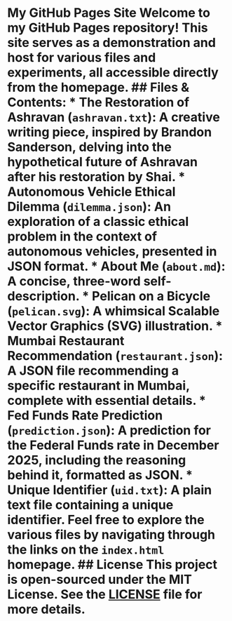 # My GitHub Pages Site Welcome to my GitHub Pages repository! This site serves as a demonstration and host for various files and experiments, all accessible directly from the homepage. ## Files & Contents: * The Restoration of Ashravan (`ashravan.txt`): A creative writing piece, inspired by Brandon Sanderson, delving into the hypothetical future of Ashravan after his restoration by Shai. * Autonomous Vehicle Ethical Dilemma (`dilemma.json`): An exploration of a classic ethical problem in the context of autonomous vehicles, presented in JSON format. * About Me (`about.md`): A concise, three-word self-description. * Pelican on a Bicycle (`pelican.svg`): A whimsical Scalable Vector Graphics (SVG) illustration. * Mumbai Restaurant Recommendation (`restaurant.json`): A JSON file recommending a specific restaurant in Mumbai, complete with essential details. * Fed Funds Rate Prediction (`prediction.json`): A prediction for the Federal Funds rate in December 2025, including the reasoning behind it, formatted as JSON. * Unique Identifier (`uid.txt`): A plain text file containing a unique identifier. Feel free to explore the various files by navigating through the links on the `index.html` homepage. ## License This project is open-sourced under the MIT License. See the [LICENSE](LICENSE) file for more details.
